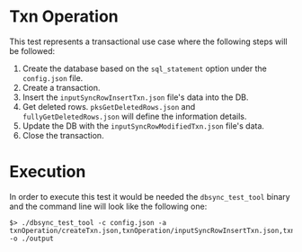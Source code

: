 # Txn Operation
This test represents a transactional use case where the following steps will be followed:
1) Create the database based on the `sql_statement` option under the `config.json` file.
2) Create a transaction.
3) Insert the `inputSyncRowInsertTxn.json` file's data into the DB.
4) Get deleted rows. `pksGetDeletedRows.json` and `fullyGetDeletedRows.json` will define the information details.
5) Update the DB with the `inputSyncRowModifiedTxn.json` file's data.
6) Close the transaction.

# Execution
In order to execute this test it would be needed the `dbsync_test_tool` binary and the command line will look like the following one:
```
$> ./dbsync_test_tool -c config.json -a txnOperation/createTxn.json,txnOperation/inputSyncRowInsertTxn.json,txnOperation/pksGetDeletedRows.json,txnOperation/inputSyncRowModifiedTxn.json,txnOperation/closeTxn.json -o ./output
```

